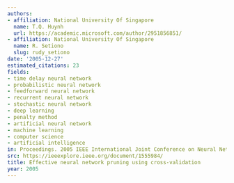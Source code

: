 ```yaml
---
authors:
- affiliation: National University Of Singapore
  name: T.Q. Huynh
  url: https://academic.microsoft.com/author/2951856851/
- affiliation: National University Of Singapore
  name: R. Setiono
  slug: rudy_setiono
date: '2005-12-27'
estimated_citations: 23
fields:
- time delay neural network
- probabilistic neural network
- feedforward neural network
- recurrent neural network
- stochastic neural network
- deep learning
- penalty method
- artificial neural network
- machine learning
- computer science
- artificial intelligence
in: Proceedings. 2005 IEEE International Joint Conference on Neural Networks, 2005.
src: https://ieeexplore.ieee.org/document/1555984/
title: Effective neural network pruning using cross-validation
year: 2005
---
```

